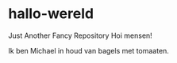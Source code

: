 # hallo-wereld
Just Another Fancy Repository 
Hoi mensen!

Ik ben Michael in houd van bagels met tomaaten. 
